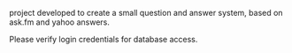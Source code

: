 project developed to create a small question and answer system, based on ask.fm and yahoo answers.

Please verify login credentials for database access.
